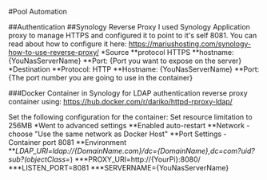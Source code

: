 #Pool Automation

##Authentication
##Synology Reverse Proxy
I used Synology Application proxy to manage HTTPS and configured it to point to it's self 8081.
You can read about how to configure it here: https://mariushosting.com/synology-how-to-use-reverse-proxy/
*Source
**protocol HTTPS
**hostname: {YouNasServerName}
**Port: {Port you want to expose on the server}
*Destination
**Protocol: HTTP
**Hostname: {YouNasServerName}
**Port: {The port number you are going to use in the container}

###Docker Container in Synology for LDAP authentication
reverse proxy container using: https://hub.docker.com/r/dariko/httpd-rproxy-ldap/

Set the following configuration for the container:
Set resource limitation to 256MB
*Went to advanced settings
**Enabled auto-restart
**Network - choose "Use the same network as Docker Host"
**Port Settings - Container port 8081
**Environment
***LDAP_URI=ldap://{DomainName.com}/dc={DomainName},dc=com?uid?sub?(objectClass=*)
***PROXY_URI=http://{YourPi}:8080/
***LISTEN_PORT=8081
***SERVERNAME={YouNasServerName}    